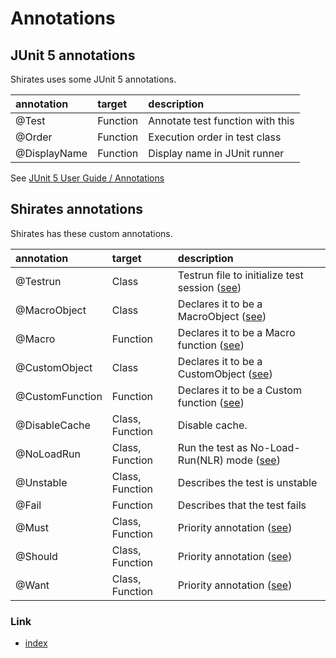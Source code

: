 # Annotations

## JUnit 5 annotations

Shirates uses some JUnit 5 annotations.

| annotation   | target   | description                      | 
|:-------------|:---------|:---------------------------------|
| @Test        | Function | Annotate test function with this |
| @Order       | Function | Execution order in test class    |
| @DisplayName | Function | Display name in JUnit runner     |

See [JUnit 5 User Guide / Annotations](https://junit.org/junit5/docs/current/user-guide/#writing-tests-annotations)

## Shirates annotations

Shirates has these custom annotations.

| annotation      | target          | description                                                                                                                 |
|:----------------|:----------------|:----------------------------------------------------------------------------------------------------------------------------|
| @Testrun        | Class           | Testrun file to initialize test session ([see](../basic/creating_testclass/creating_testclass.md))                          |
| @MacroObject    | Class           | Declares it to be a MacroObject ([see](../basic/routine_work/macro.md))                                                     |
| @Macro          | Function        | Declares it to be a Macro function ([see](../basic/routine_work/macro.md))                                                  |
| @CustomObject   | Class           | Declares it to be a CustomObject ([see](../in_action/adapting_to_environments/configuring_tap_appIcon_function.md))         |
| @CustomFunction | Function        | Declares it to be a Custom function ([see](../in_action/adapting_to_environments/configuring_tap_appIcon_function.md))      |
| @DisableCache   | Class, Function | Disable cache.                                                                                                              |
| @NoLoadRun      | Class, Function | Run the test as No-Load-Run(NLR) mode ([see](../in_action/designing_and_implementing_test/designing_test_in_code_first.md)) |
| @Unstable       | Class, Function | Describes the test is unstable                                                                                              |
| @Fail           | Function        | Describes that the test fails                                                                                               |
| @Must           | Class, Function | Priority annotation ([see](../in_action/filtering_tests_with_priority/must_should_want.md))                                 |
| @Should         | Class, Function | Priority annotation ([see](../in_action/filtering_tests_with_priority/must_should_want.md))                                 |
| @Want           | Class, Function | Priority annotation ([see](../in_action/filtering_tests_with_priority/must_should_want.md))                                 |

### Link

- [index](../index.md)

